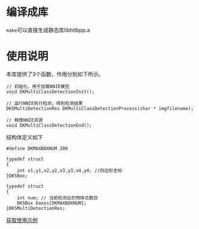 # 编译成库

`make`可以直接生成静态库libhitbpp.a

# 使用说明

本库提供了3个函数，作用分别如下所示。

```
// 初始化，用于加载NNIE模型
void DKMultiClassDetectionInit();

// 运行NNIE执行检测，得到检测结果
DKSMultiDetectionRes DKMultiClassDetectionProcess(char * imgfilename);

// 释放NNIE资源
void DKMultiClassDetectionEnd();
```

结构体定义如下

```
#define DKMAXBOXNUM 200

typedef struct
{
    int x1,y1,x2,y2,x3,y3,x4,y4; //四边形坐标
}DKSBox;

typedef struct
{
    int num; // 当前检测出的物体总数目
    DKSBox boxes[DKMAXBOXNUM];
}DKSMultiDetectionRes;
```

[获取使用示例](https://github.com/FreshMOU/HiText/releases/download/v1.1/libHiText.zip)